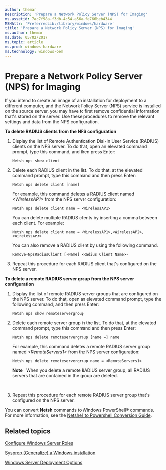 ```yaml
---
author: themar
Description: 'Prepare a Network Policy Server (NPS) for Imaging'
ms.assetid: 7ac7f98a-f3db-4c54-a56a-fe766beb4344
MSHAttr: 'PreferredLib:/library/windows/hardware'
title: 'Prepare a Network Policy Server (NPS) for Imaging'
ms.author: themar
ms.date: 05/02/2017
ms.topic: article
ms.prod: windows-hardware
ms.technology: windows-oem
---
```


# Prepare a Network Policy Server (NPS) for Imaging


If you intend to create an image of an installation for deployment to a different computer, and the Network Policy Server (NPS) service is installed on the source server, you may have to first remove confidential information that's stored on the server. Use these procedures to remove the relevant settings and data from the NPS configuration.

**To delete RADIUS clients from the NPS configuration**

1.  Display the list of Remote Authentication Dial-In User Service (RADIUS) clients on the NPS server. To do that, open an elevated command prompt, type this command, and then press Enter:

    ```
    Netsh nps show client
    ```

2.  Delete each RADIUS client in the list. To do that, at the elevated command prompt, type this command and then press Enter:

    ```
    Netsh nps delete client [name]
    ```

    For example, this command deletes a RADIUS client named *&lt;WirelessAP1&gt;* from the NPS server configuration:

    ```
    Netsh nps delete client name = <WirelessAP1>
    ```

    You can delete multiple RADIUS clients by inserting a comma between each client. For example:

    ```
    Netsh nps delete client name = <WirelessAP1>,<WirelessAP2>,<WirelessAP3>
    ```

    You can also remove a RADIUS client by using the following command.

    ```
    Remove-NpsRadiusClient [-Name] <Radius Client Name>-
    ```

3.  Repeat this procedure for each RADIUS client that's configured on the NPS server.

**To delete a remote RADIUS server group from the NPS server configuration**

1.  Display the list of remote RADIUS server groups that are configured on the NPS server. To do that, open an elevated command prompt, type the following command, and then press Enter:

    ```
    Netsh nps show remoteservergroup
    ```

2.  Delete each remote server group in the list. To do that, at the elevated command prompt, type this command and then press Enter:

    ```
    Netsh nps delete remoteservergroup [name =] name
    ```

    For example, this command deletes a remote RADIUS server group named *&lt;RemoteServers1&gt;* from the NPS server configuration:

    ```
    Netsh nps delete remoteservergroup name = <RemoteServers1>
    ```

    **Note**  
    When you delete a remote RADIUS server group, all RADIUS servers that are contained in the group are deleted.

     

3.  Repeat this procedure for each remote RADIUS server group that's configured on the NPS server.

You can convert **Netsh** commands to Windows PowerShell® commands. For more information, see the [Netshell to Powershell Conversion Guide](http://go.microsoft.com/fwlink/?LinkId=234734).

## <span id="related_topics"></span>Related topics


[Configure Windows Server Roles](configure-windows-server-roles.md)

[Sysprep (Generalize) a Windows installation](sysprep--generalize--a-windows-installation.md)

[Windows Server Deployment Options](windows-server-deployment-options.md)

 

 






